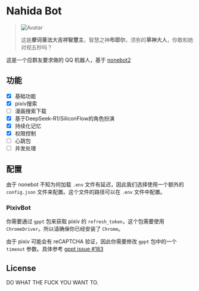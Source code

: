 # Nahida Bot

> ![Avatar](assets/NahidaAvatar1.jpg)
>
> 这是**摩诃善法大吉祥智慧主**，智慧之神**布耶尔**，须弥的**草神大人**，你敢和她对视五秒吗？

这是一个应群友要求做的 QQ 机器人，基于 [nonebot2](https://nonebot.dev)

## 功能

- [x] 基础功能
- [x] pixiv搜索
- [ ] 漫画搜索下载
- [x] 基于DeepSeek-R1/SiliconFlow的角色扮演
- [x] 持续化记忆
- [x] 权限控制
- [ ] 心跳包
- [ ] 并发处理

## 配置

由于 nonebot 不知为何加载 `.env` 文件有延迟，因此我们选择使用一个额外的 `config.json` 文件来配置。这个文件的路径可以在 `.env` 文件中配置。

### PixivBot

你需要通过 `gppt` 包来获取 pixiv 的 `refresh_token`，这个包需要使用 `ChromeDriver`。所以请确保你已经安装了 `Chrome`。

由于 pixiv 可能会有 reCAPTCHA 验证，因此你需要修改 `gppt` 包中的一个 `timeout` 参数。具体参考 [gppt issue #183](https://github.com/eggplants/get-pixivpy-token/issues/183)

## License

DO WHAT THE FUCK YOU WANT TO.
